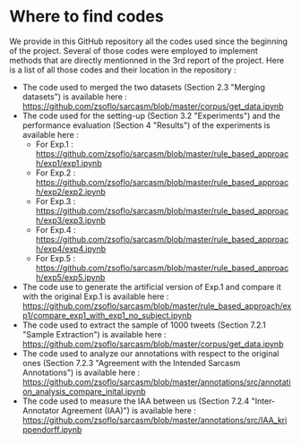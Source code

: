 # Where to find codes
We provide in this GitHub repository all the codes used since the beginning of the project. Several of those codes were employed to implement methods that are directly mentionned in the 3rd report of the project. Here is a list of all those codes and their location in the repository :
* The code used to merged the two datasets (Section 2.3 "Merging datasets") is available here : https://github.com/zsoflo/sarcasm/blob/master/corpus/get_data.ipynb
* The code used for the setting-up (Section 3.2 "Experiments") and the performance evaluation (Section 4 "Results") of the experiments is available here :
  - For Exp.1 : https://github.com/zsoflo/sarcasm/blob/master/rule_based_approach/exp1/exp1.ipynb
  - For Exp.2 : https://github.com/zsoflo/sarcasm/blob/master/rule_based_approach/exp2/exp2.ipynb
  - For Exp.3 : https://github.com/zsoflo/sarcasm/blob/master/rule_based_approach/exp3/exp3.ipynb
  - For Exp.4 : https://github.com/zsoflo/sarcasm/blob/master/rule_based_approach/exp4/exp4.ipynb
  - For Exp.5 : https://github.com/zsoflo/sarcasm/blob/master/rule_based_approach/exp5/exp5.ipynb
* The code use to generate the artificial version of Exp.1 and compare it with the original Exp.1 is available here : https://github.com/zsoflo/sarcasm/blob/master/rule_based_approach/exp1/compare_exp1_with_exp1_no_subject.ipynb
* The code used to extract the sample of 1000 tweets (Section 7.2.1 "Sample Extraction") is available here : https://github.com/zsoflo/sarcasm/blob/master/corpus/get_data.ipynb
* The code used to analyze our annotations with respect to the original ones (Section 7.2.3 "Agreement with the Intended Sarcasm Annotations") is available here : https://github.com/zsoflo/sarcasm/blob/master/annotations/src/annotation_analysis_compare_inital.ipynb
* The code used to measure the IAA between us (Section 7.2.4 "Inter-Annotator Agreement (IAA)") is available here : https://github.com/zsoflo/sarcasm/blob/master/annotations/src/IAA_krippendorff.ipynb

<!--
# FOR US
The file we have to annotate is called : sample_to_annotate_without_duplicates\
really important :  WHEN YOU OPEN THE CSV FILE, IF A WINDOW APPEARS, ASKING YOU HOW YOU WANT YOUR DATA TO BE READ, PAY ATTENTION : IF YOU HAVE CHOICE ABOUT THE SEPARATOR(S) YOU CAN USE, USE THE TABS AND COMMAS BUT NOT THE SEMI-COLONS (NEVER). IF YOUR FILE IS STRANGE (SOME CELLS ARE SPLITTED INTO TWO DIFFERENT COLONS) GO TO THE SETTINGS AND CHANGE THE SEPARATORS AS MENTIONNED BEFORE. 
-->
